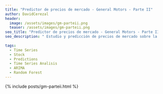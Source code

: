 ```yaml
---
title: "Predictor de precios de mercado - General Motors - Parte II"
author: DavidCerezal
header:
  image: /assets/images/gm-parteii.png
  teaser: /assets/images/gm-parteii.png
seo_title: "Predictor de precios de mercado - General Motors - Parte II"
seo_description: " Estudio y predicción de precios de mercado sobre la compañía General Motors - Parte II: Modelos de referencia (Arima, Random Forest)"
  
tags: 
  - Time Series
  - Stock
  - Predictions
  - Time Series Analisis
  - ARIMA
  - Random Forest
---
```

{% include posts/gm-parteii.html %}
